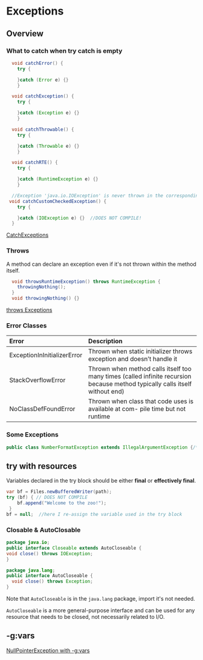 # Exceptions
## Overview
### What to catch when try catch is empty
```java
  void catchError() {
    try {

    }catch (Error e) {}
    }
```

```java
  void catchException() {
    try {

    }catch (Exception e) {}
    }
```

```java
  void catchThrowable() {
    try {

    }catch (Throwable e) {}
    }
```

```java
  void catchRTE() {
    try {

    }catch (RuntimeException e) {}
    }
```

```java
  //Exception 'java.io.IOException' is never thrown in the corresponding try block
 void catchCustomCheckedException() {  
    try {

    }catch (IOException e) {}  //DOES NOT COMPILE!  
  }
```
[CatchExceptions](../src/main/java/org/enricogiurin/ocp17/book/ch11/exceptions/CatchMethodWithThrows.java)

### Throws
A method can declare an exception even if it's not thrown within the method itself.
```java
  void throwsRuntimeException() throws RuntimeException {
    throwingNothing();
  }
  void throwingNothing() {}
```
[throws Exceptions](../src/main/java/org/enricogiurin/ocp17/book/ch11/exceptions/ThrowsExceptionNotThrown.java)


### Error Classes
| Error              | Description              | 
|:-------------------|:-------------------------|
| ExceptionInInitializerError              | Thrown when static initializer throws exception and doesn’t handle it |
| StackOverflowError | Thrown when method calls itself too many times (called infinite recursion because method typically calls itself without end)              |
| NoClassDefFoundError | Thrown when class that code uses is available at com- pile time but not runtime              |

### Some Exceptions
```java
public class NumberFormatException extends IllegalArgumentException {/**/}
```

## try with resources
Variables declared in the try block should be either **final** or **effectively final**. 
```java
var bf = Files.newBufferedWriter(path);
try (bf) { // DOES NOT COMPILE
    bf.append("Welcome to the zoo!");
 } 
bf = null;  //here I re-assign the variable used in the try block
```
### Closable & AutoClosable
```java
package java.io;
public interface Closeable extends AutoCloseable {
void close() throws IOException;
}
```

```java
package java.lang;
public interface AutoCloseable {
  void close() throws Exception;
}
```
Note that `AutoCloseable` is in the `java.lang` package, import it's not needed.

`AutoCloseable` is a more general-purpose interface and can be used for any resource that needs to be closed, 
not necessarily related to I/O.


## -g:vars
[NullPointerException with -g:vars](../src/main/java/org/enricogiurin/ocp17/book/ch11/exceptions/NullPointerExceptionGVars.java)